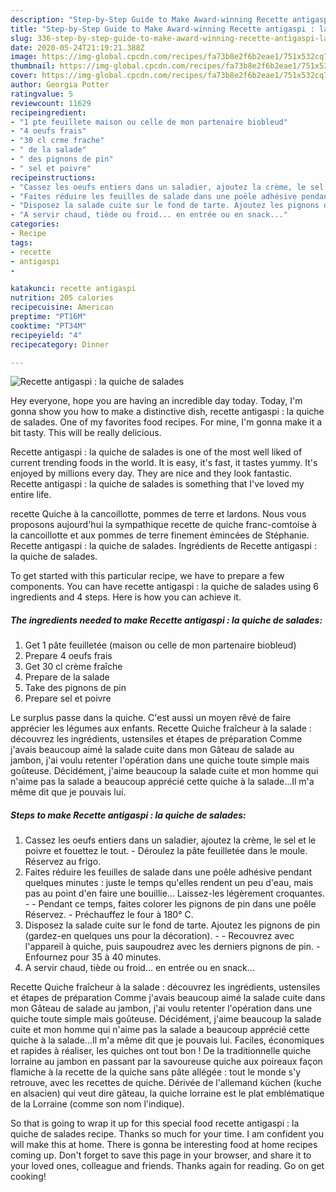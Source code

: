 ```yaml
---
description: "Step-by-Step Guide to Make Award-winning Recette antigaspi : la quiche de salades"
title: "Step-by-Step Guide to Make Award-winning Recette antigaspi : la quiche de salades"
slug: 336-step-by-step-guide-to-make-award-winning-recette-antigaspi-la-quiche-de-salades
date: 2020-05-24T21:19:21.388Z
image: https://img-global.cpcdn.com/recipes/fa73b8e2f6b2eae1/751x532cq70/recette-antigaspi-la-quiche-de-salades-photo-principale-de-la-recette.jpg
thumbnail: https://img-global.cpcdn.com/recipes/fa73b8e2f6b2eae1/751x532cq70/recette-antigaspi-la-quiche-de-salades-photo-principale-de-la-recette.jpg
cover: https://img-global.cpcdn.com/recipes/fa73b8e2f6b2eae1/751x532cq70/recette-antigaspi-la-quiche-de-salades-photo-principale-de-la-recette.jpg
author: Georgia Potter
ratingvalue: 5
reviewcount: 11629
recipeingredient:
- "1 pte feuillete maison ou celle de mon partenaire biobleud"
- "4 oeufs frais"
- "30 cl crme frache"
- " de la salade"
- " des pignons de pin"
- " sel et poivre"
recipeinstructions:
- "Cassez les oeufs entiers dans un saladier, ajoutez la crème, le sel et le poivre et fouettez le tout. Déroulez la pâte feuilletée dans le moule. Réservez au frigo."
- "Faites réduire les feuilles de salade dans une poêle adhésive pendant quelques minutes : juste le temps qu&#39;elles rendent un peu d&#39;eau, mais pas au point d&#39;en faire une bouillie... Laissez-les légèrement croquantes.  Pendant ce temps, faites colorer les pignons de pin dans une poêle Réservez. Préchauffez le four à 180° C."
- "Disposez la salade cuite sur le fond de tarte. Ajoutez les pignons de pin (gardez-en quelques uns pour la décoration).  Recouvrez avec l&#39;appareil à quiche, puis saupoudrez avec les derniers pignons de pin. Enfournez pour 35 à 40 minutes."
- "A servir chaud, tiède ou froid... en entrée ou en snack..."
categories:
- Recipe
tags:
- recette
- antigaspi
- 

katakunci: recette antigaspi  
nutrition: 205 calories
recipecuisine: American
preptime: "PT16M"
cooktime: "PT34M"
recipeyield: "4"
recipecategory: Dinner

---
```



![Recette antigaspi : la quiche de salades](https://img-global.cpcdn.com/recipes/fa73b8e2f6b2eae1/751x532cq70/recette-antigaspi-la-quiche-de-salades-photo-principale-de-la-recette.jpg)

Hey everyone, hope you are having an incredible day today. Today, I'm gonna show you how to make a distinctive dish, recette antigaspi : la quiche de salades. One of my favorites food recipes. For mine, I'm gonna make it a bit tasty. This will be really delicious.

Recette antigaspi : la quiche de salades is one of the most well liked of current trending foods in the world. It is easy, it's fast, it tastes yummy. It's enjoyed by millions every day. They are nice and they look fantastic. Recette antigaspi : la quiche de salades is something that I've loved my entire life.

recette Quiche à la cancoillotte, pommes de terre et lardons. Nous vous proposons aujourd&#39;hui la sympathique recette de quiche franc-comtoise à la cancoillotte et aux pommes de terre finement émincées de Stéphanie. Recette antigaspi : la quiche de salades. Ingrédients de Recette antigaspi : la quiche de salades.


To get started with this particular recipe, we have to prepare a few components. You can have recette antigaspi : la quiche de salades using 6 ingredients and 4 steps. Here is how you can achieve it.

<!--inarticleads1-->

##### The ingredients needed to make Recette antigaspi : la quiche de salades:

1. Get 1 pâte feuilletée (maison ou celle de mon partenaire biobleud)
1. Prepare 4 oeufs frais
1. Get 30 cl crème fraîche
1. Prepare  de la salade
1. Take  des pignons de pin
1. Prepare  sel et poivre


Le surplus passe dans la quiche. C&#39;est aussi un moyen rêvé de faire apprécier les légumes aux enfants. Recette Quiche fraîcheur à la salade : découvrez les ingrédients, ustensiles et étapes de préparation Comme j&#39;avais beaucoup aimé la salade cuite dans mon Gâteau de salade au jambon, j&#39;ai voulu retenter l&#39;opération dans une quiche toute simple mais goûteuse. Décidément, j&#39;aime beaucoup la salade cuite et mon homme qui n&#39;aime pas la salade a beaucoup apprécié cette quiche à la salade…Il m&#39;a même dit que je pouvais lui. 

<!--inarticleads2-->

##### Steps to make Recette antigaspi : la quiche de salades:

1. Cassez les oeufs entiers dans un saladier, ajoutez la crème, le sel et le poivre et fouettez le tout. - Déroulez la pâte feuilletée dans le moule. Réservez au frigo.
1. Faites réduire les feuilles de salade dans une poêle adhésive pendant quelques minutes : juste le temps qu&#39;elles rendent un peu d&#39;eau, mais pas au point d&#39;en faire une bouillie... Laissez-les légèrement croquantes. -  - Pendant ce temps, faites colorer les pignons de pin dans une poêle Réservez. - Préchauffez le four à 180° C.
1. Disposez la salade cuite sur le fond de tarte. Ajoutez les pignons de pin (gardez-en quelques uns pour la décoration). -  - Recouvrez avec l&#39;appareil à quiche, puis saupoudrez avec les derniers pignons de pin. - Enfournez pour 35 à 40 minutes.
1. A servir chaud, tiède ou froid... en entrée ou en snack...


Recette Quiche fraîcheur à la salade : découvrez les ingrédients, ustensiles et étapes de préparation Comme j&#39;avais beaucoup aimé la salade cuite dans mon Gâteau de salade au jambon, j&#39;ai voulu retenter l&#39;opération dans une quiche toute simple mais goûteuse. Décidément, j&#39;aime beaucoup la salade cuite et mon homme qui n&#39;aime pas la salade a beaucoup apprécié cette quiche à la salade…Il m&#39;a même dit que je pouvais lui. Faciles, économiques et rapides à réaliser, les quiches ont tout bon ! De la traditionnelle quiche lorraine au jambon en passant par la savoureuse quiche aux poireaux façon flamiche à la recette de la quiche sans pâte allégée : tout le monde s&#39;y retrouve, avec les recettes de quiche. Dérivée de l&#39;allemand küchen (kuche en alsacien) qui veut dire gâteau, la quiche lorraine est le plat emblématique de la Lorraine (comme son nom l&#39;indique). 

So that is going to wrap it up for this special food recette antigaspi : la quiche de salades recipe. Thanks so much for your time. I am confident you will make this at home. There is gonna be interesting food at home recipes coming up. Don't forget to save this page in your browser, and share it to your loved ones, colleague and friends. Thanks again for reading. Go on get cooking!
